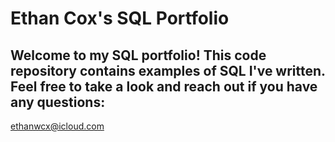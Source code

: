 # Ethan Cox's SQL Portfolio

## Welcome to my SQL portfolio! This code repository contains examples of SQL I've written. Feel free to take a look and reach out if you have any questions:
ethanwcx@icloud.com
